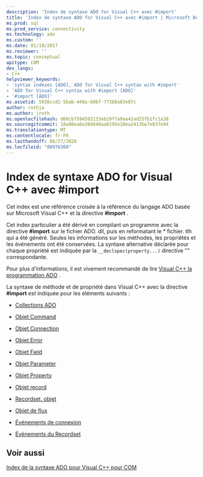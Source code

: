 ```yaml
---
description: 'Index de syntaxe ADO for Visual C++ avec #import'
title: 'Index de syntaxe ADO for Visual C++ avec #import | Microsoft Docs'
ms.prod: sql
ms.prod_service: connectivity
ms.technology: ado
ms.custom: ''
ms.date: 01/19/2017
ms.reviewer: ''
ms.topic: conceptual
apitype: COM
dev_langs:
- C++
helpviewer_keywords:
- 'syntax indexes [ADO], ADO for Visual C++ syntax with #import'
- 'ADO for Visual C++ syntax with #import [ADO]'
- '#import [ADO]'
ms.assetid: 5930ccd2-5bab-448a-b0bf-773b8a83e87c
author: rothja
ms.author: jroth
ms.openlocfilehash: d60cb7594592133eb19f7a9aa42ad25fb1fc1a38
ms.sourcegitcommit: 18a98ea6a30d448aa6195e10ea2413be7e837e94
ms.translationtype: MT
ms.contentlocale: fr-FR
ms.lasthandoff: 08/27/2020
ms.locfileid: "88976360"
---
```

# <a name="ado-for-visual-c-syntax-index-with-import"></a>Index de syntaxe ADO for Visual C++ avec #import
Cet index est une référence croisée à la référence du langage ADO basée sur Microsoft Visual C++ et la directive **#import** .  
  
 Cet index particulier a été dérivé en compilant un programme avec la directive **#import** sur le fichier ADO. dll, puis en reformatant le \* fichier. tlh qui a été généré. Seules les informations sur les méthodes, les propriétés et les événements ont été conservées. La syntaxe alternative déclarée pour chaque propriété est indiquée par la `__declspec(property...)` directive "" correspondante.  
  
 Pour plus d’informations, il est vivement recommandé de lire [Visual C++ la programmation ADO](../../guide/appendixes/visual-c-ado-programming.md) .  
  
 La syntaxe de méthode et de propriété dans Visual C++ avec la directive **#import** est indiquée pour les éléments suivants :  
  
-   [Collections ADO](./collections-visual-c-syntax-index-with-sharpimport.md)  
  
-   [Objet Command](./command-visual-c-syntax-index-with-sharpimport.md)  
  
-   [Objet Connection](./connection-visual-c-syntax-index-with-sharpimport.md)  
  
-   [Objet Error](./error-visual-c-syntax-index-with-sharpimport.md)  
  
-   [Objet Field](./field-visual-c-syntax-index-with-sharpimport.md)  
  
-   [Objet Parameter](./parameter-visual-c-syntax-index-with-sharpimport.md)  
  
-   [Objet Property](./property-visual-c-syntax-index-with-sharpimport.md)  
  
-   [Objet record](./record-visual-c-syntax-index-with-sharpimport.md)  
  
-   [Recordset, objet](./recordset-visual-c-syntax-index-with-sharpimport.md)  
  
-   [Objet de flux](./stream-visual-c-syntax-index-with-sharpimport.md)  
  
-   [Événements de connexion](./connectionevents-visual-c-syntax-index-with-sharpimport.md)  
  
-   [Événements du Recordset](./recordsetevents-visual-c-syntax-index-with-sharpimport.md)  
  
## <a name="see-also"></a>Voir aussi  
 [Index de la syntaxe ADO pour Visual C++ pour COM](./ado-for-visual-c-syntax-index-for-com.md)